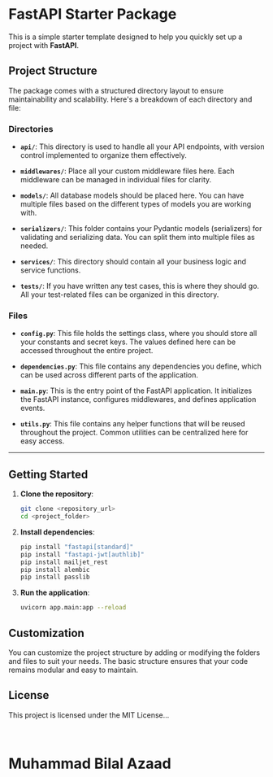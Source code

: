 # FastAPI Starter Package

This is a simple starter template designed to help you quickly set up a project with **FastAPI**.

## Project Structure

The package comes with a structured directory layout to ensure maintainability and scalability. Here's a breakdown of each directory and file:

### Directories

- **`api/`**: This directory is used to handle all your API endpoints, with version control implemented to organize them effectively.
  
- **`middlewares/`**: Place all your custom middleware files here. Each middleware can be managed in individual files for clarity.
  
- **`models/`**: All database models should be placed here. You can have multiple files based on the different types of models you are working with.

- **`serializers/`**: This folder contains your Pydantic models (serializers) for validating and serializing data. You can split them into multiple files as needed.

- **`services/`**: This directory should contain all your business logic and service functions.

- **`tests/`**: If you have written any test cases, this is where they should go. All your test-related files can be organized in this directory.

### Files

- **`config.py`**: This file holds the settings class, where you should store all your constants and secret keys. The values defined here can be accessed throughout the entire project.

- **`dependencies.py`**: This file contains any dependencies you define, which can be used across different parts of the application.

- **`main.py`**: This is the entry point of the FastAPI application. It initializes the FastAPI instance, configures middlewares, and defines application events.

- **`utils.py`**: This file contains any helper functions that will be reused throughout the project. Common utilities can be centralized here for easy access.

---

## Getting Started

1. **Clone the repository**:
   ```bash
   git clone <repository_url>
   cd <project_folder>
   ```

2. **Install dependencies**:
    ```bash
    pip install "fastapi[standard]"
    pip install "fastapi-jwt[authlib]"
    pip install mailjet_rest
    pip install alembic
    pip install passlib
    ```

3. **Run the application**:
    ```bash
    uvicorn app.main:app --reload
    ```

## Customization
You can customize the project structure by adding or modifying the folders and files to suit your needs. The basic structure ensures that your code remains modular and easy to maintain.

## License
This project is licensed under the MIT License...

<br/>

# Muhammad Bilal Azaad
